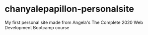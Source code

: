 # chanyalepapillon-personalsite
My first personal site made from Angela's The Complete 2020 Web Development Bootcamp course
